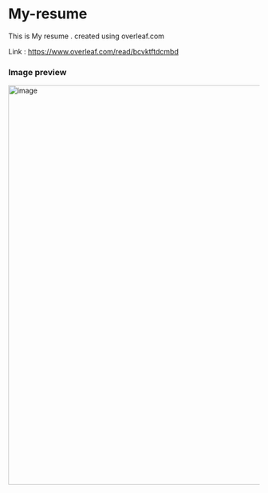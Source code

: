 # My-resume
This is My resume . created using overleaf.com 

Link : https://www.overleaf.com/read/bcvktftdcmbd 

### Image preview
<img width="800" alt="image" src="https://user-images.githubusercontent.com/66414385/179183837-86d6b5bf-6450-485c-b6d8-934bbf741df3.png">

